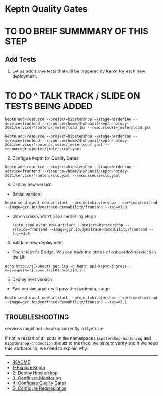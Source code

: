 
# Keptn Quality Gates
# TO DO BREIF SUMMMARY OF THIS STEP
## Add Tests

1. Let us add some tests that will be triggered by Keptn for each new deployment.
# TO DO ^ TALK TRACK / SLIDE ON TESTS BEING ADDED
```
keptn add-resource --project=hipstershop --stage=hardening --service=frontend --resource=/home/$(whoami)/keptn-hotday-2021/service/frontend/jmeter/load.jmx --resourceUri=jmeter/load.jmx

keptn add-resource --project=hipstershop --stage=hardening --service=frontend --resource=/home/$(whoami)/keptn-hotday-2021/service/frontend/jmeter/jmeter.conf.yaml --resourceUri=jmeter/jmeter.conf.yaml
```
2. Configue Keptn for Quality Gates 
```
keptn add-resource --project=hipstershop --stage=hardening --service=frontend --resource=/home/$(whoami)/keptn-hotday-2021/service/frontend/slo.yaml --resourceUri=slo.yaml
```

3. Deploy new version
-  (Initial version)
  ```
  keptn send event new-artifact --project=hipstershop --service=frontend --image=gcr.io/dynatrace-demoability/frontend --tag=v1.0
  ```

- Slow version, won't pass hardening stage
  ```
  keptn send event new-artifact --project=hipstershop --service=frontend --image=gcr.io/dynatrace-demoability/frontend --tag=v1.5
  ```

4. Validate new deployment
- Open Keptn's Bridge. You can track the status of onboarded services in the UI:
```
echo http://$(kubectl get ing -n keptn api-keptn-ingress -o=jsonpath='{.spec.tls[0].hosts[0]}')
```

5. Deploy next version

- Fast version again, will pass the hardening stage
```
keptn send event new-artifact --project=hipstershop --service=frontend --image=gcr.io/dynatrace-demoability/frontend --tag=v2.1
```

## TROUBLESHOOTING

services might not show up correctly in Dyntrace

if not, a restart of all pods in the namespaces `hipstershop-hardening` and `hipstershop-production` should to the trick. 
we have to verify and if we need this workaround, we need to explain why.

---
- [README](./README.md)
- [1- Explore Keptn](./0-explore-keptn.md)
- [2- Deploy Hipstershop](./1-deploy-hipstershop.md)
- [3- Configure Monitoring](./2-configure-monitoring.md)
- [4- Configure Quality Gates](./3-quality-gates.md)
- [5- Configure Redmediation](./4-remediation.md)